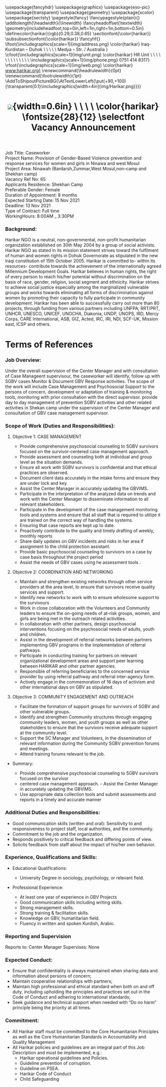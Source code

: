 ﻿---
title: |
  ![](img/Harikar.png){width=0.6in} \ \ \ \ 
  \color{harikar} \fontsize{28}{12} \selectfont Vacancy Announcement
header-includes: |
  \usepackage{fancyhdr}
  \usepackage{graphicx}
  \usepackage{eso-pic}
  \usepackage{transparent}
  \usepackage{geometry}
  \usepackage{xcolor}
  \usepackage{sectsty}
  \pagestyle{fancy}
  \fancypagestyle{plain}{}
  \addtolength{\headwidth}{\linewidth}
  \fancyheadoffset{\textwidth}
  \geometry{includeheadfoot,top=0in,left=1in,right=1in,bottom=0.5in}
  \definecolor{harikar}{rgb}{0.29,0.38,0.65}
  \sectionfont{\color{harikar}}
  \subsubsectionfont{\color{harikar}}
  \fancyhf{}
  \lfoot{\includegraphics[scale=1]{img/address.png} \color{harikar} Iraq-Kurdistan – Duhok \\ \ \ \ \ Medya – Str. / Australia   }
  \cfoot{\includegraphics[scale=1]{img/unit.png} \color{harikar} HR Unit \ \ \ \ \ \ \ \ \ \ \ \ \ \includegraphics[scale=1]{img/phone.png} 0751 414 8317}
  \rfoot{\includegraphics[scale=1]{img/web.png} \color{harikar} www.harikar.org}
  \renewcommand{\headrulewidth}{0pt}
  \renewcommand{\footrulewidth}{1pt}
  \AddToShipoutPictureBG{\AtTextLowerLeft{\put(+90,+100){\transparent{0.1}\includegraphics[width=4in]{img/Harikar.png}}}}
---

Job Title: Caseworker  
Project Name: Provision of Gender-Based Violence prevention and response services for women and girls in Ninawa and west Mosul  
Project Area: Ninawah (Bardarsh,Zummar,West Mosul,non-camp and Shekhan camp)  
Vacancy Ref No: 65  
Applicants Residence: Shekhan Camp  
Preferable Gender: Female  
Duration of Appointment: 8 months  
Expected Starting Date: 15 Nov 2021  
Deadline: 13 Nov 2021  
Type of Contract: Full time  
WorkingHours: 8:00AM \_ 3:30PM

### Background:

Harikar NGO is a neutral, non-governmental, non-profit humanitarian organization established on 30th May 2004 by a group of social activists. Harikar NGO as stated in its mission statement strives toward the fulfilment of human and women rights in Dohuk Governorate as stipulated in the new Iraqi constitution of 15th October 2005. Harikar is committed to- within its resources- contribute towards the achievement of the internationally agreed Millennium Development Goals. Harikar believes in human rights, the right of every person to reach his/her potential without discrimination on the basis of race, gender, religion, social segment and ethnicity. Harikar strives to achieve social justice especially among the marginalized vulnerable groups and works towards eliminating all forms of discrimination against women by promoting their capacity to fully participate in community development. Harikar has been able to successfully carry out more than 80 projects, through funding from various partners including UNFPA, RRT/PRT, UNHCR, UNESCO, UNICEF, UNOCHA, Diakonia, UNDP, UNOPS, IRD, Mercy Corps, CARE International, ASB, GIZ, Acted, IRC, IRI, NDI, SCF-UK, Mission east, ICSP and others.

# Terms of References

### Job Overview:

Under the overall supervision of the Center Manager and with consultation of Case Manageent supervisour, the caseworker will identify, follow up with SGBV cases Monitor & Document GBV Response activities. The scope of the work will include Case Management and Psychosocial Support to the persons of concern, development or adaptation of training & monitoring tools, monitoring with prior consultation with the direct supervisor. provide day to day management of prevention SGBV activities and other related activities in Shekan camp under the supervision of the Center Manager and consultation of GBV case management supervisor.

### Scope of Work (Duties and Responsibilities):

1. Objective 1: CASE MANAGEMENT

   - Provide comprehensive psychosocial counseling to SGBV survivors focused on the survivor-centered case management approach.
   - Provide assessment and counseling both at individual and group level as the situation demands.
   - Ensure all work with SGBV survivors is confidential and that ethical practices are observed.
   - Document client data accurately in the intake forms and ensure they are under lock and key.
   - Assist the Center Manager in accurately updating the GBVIMS.
   - Participate in the interpretation of the analyzed data on trends and work with the Center Manager to disseminate information to all relevant stakeholders.
   - Participate in the development of the case management monitoring tools and systems and ensure that all staff that is required to utilize it are trained on the correct way of handling the systems.
   - Ensuring that case reports are kept up to date.
   - Proactively contribute to the quality and timely drafting of weekly, monthly reports
   - Share daily updates on GBV incidents and risks in her area if assignment to the child protection assistant.
   - Provide basic psychosocial counseling to survivors on a case by case basis throughout the project period
   - Assist the needs of GBV cases using he assessment tools .

2. Objective 2: COORDINATION AND NETWORKING

   - Maintain and strengthen existing networks through other service providers at the area level, to ensure that survivors receive quality services and support.
   - Identify new networks to work with to ensure wholesome support to the survivours
   - Work in close collaboration with the Volunteers and Community leaders to ensure the on-going needs of at-risk groups, women, and girls are being met in the outreach related activities.
   - In collaboration with other partners, design psychosocial interventions focusing on the psychosocial needs of adults, youth and children.
   - Assist in the development of referral networks between partners implementing GBV programs in the implementation of referral pathways.
   - Participate in conducting training for partners on relevant organizational development areas and support peer learning between HARIKAR and other partner agencies.
   - Responsible of referring beneficiaries to the concerned service provider by using referral pathway and referral inter-agency form.
   - Actively engage in the commemoration of 16 days of activism and other international days on GBV as stipulated.

3. Objective 3: COMMUNITY ENGAGEMENT AND OUTREACH

   - Facilitate the formation of support groups for survivors of SGBV and other vulnerable groups.
   - Identify and strengthen Community structures through engaging community leaders, women, and youth groups as well as other stakeholders to ensure that the survivors receive adequate support at the community level.
   - Support the SC Manager and Volunteers, in the dissemination of relevant information during the Community SGBV prevention forums and meetings.
   - Attend training forums relevant to the job.

- Summary:

  - Provide comprehensive psychosocial counseling to SGBV survivors focused on the survivor
  - centered case management approach. - Assist the Center Manager in accurately updating the GBVIMS.
  - Use appropriate data collection tools and submit assessments and reports in a timely and accurate manner

### Additional Duties and Responsibilities:

- Good communication skills (written and oral): Sensitivity to and responsiveness to project staff, local authorities, and the community.
- Commitment to the job and the organization.
- Responds positively to critical feedback and differing points of view.
- Solicits feedback from staff about the impact of his/her own behavior.

### Experience, Qualifications and Skills:

- Educational Qualifications:

  - University Degree in sociology, psychology, or relevant field.

- Professional Experience:

  - At least one year of experience in GBV Projects
  - Good communication skills including writing skills.
  - Strong management skills.
  - Strong training & facilitation skills.
  - Knowledge on GBV, humanitarian field.
  - Fluency in written and spoken Kurdish, Arabic.

### Reporting and Supervision

Reports to: Center Manager
Supervises: None

### Expected Conduct:

- Ensure that confidentiality is always maintained when sharing data and information about persons of concern;
- Maintain cooperative relationships with partners;
- Maintain high professional and ethical standard when both on and off duty, including upholding the principles and practices set out in the Code of Conduct and adhering to international standards;
- Seek guidance and technical support when needed with “Do no harm” principle being the priority at all times.

### Commitment:

- All Harikar staff must be committed to the Core Humanitarian Principles as well as the Core Humanitarian Standards in Accountability and Quality Management
- All Harikar policies and guidelines are an integral part of this Job Description and must be implemented, e.g.:
  - Harikar operational guidelines and Policies.
  - Guideline prevention of corruption.
  - Guideline on PSEA.
  - Harikar Code of Conduct
  - Child Safeguarding
